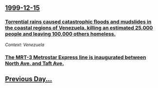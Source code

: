## [1999-12-15](/news/1999/12/15/index.md)

### [ Torrential rains caused catastrophic floods and mudslides in the coastal regions of Venezuela, killing an estimated 25,000 people and leaving 100,000 others homeless.](/news/1999/12/15/torrential-rains-caused-catastrophic-floods-and-mudslides-in-the-coastal-regions-of-venezuela-killing-an-estimated-25-000-people-and-leavi.md)
_Context: Venezuela_

### [ The MRT-3 Metrostar Express line is inaugurated between North Ave. and Taft Ave.](/news/1999/12/15/the-mrt-3-metrostar-express-line-is-inaugurated-between-north-ave-and-taft-ave.md)
## [Previous Day...](/news/1999/12/14/index.md)


